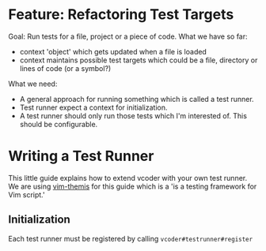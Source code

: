 # Feature: Refactoring Test Targets

Goal: Run tests for a file, project or a piece of code.
What we have so far:

* context 'object' which gets updated when a file is loaded
* context maintains possible test targets which could be a file, directory or
  lines of code (or a symbol?)

What we need:

* A general approach for running something which is called a test runner.
* Test runner expect a context for initialization.
* A test runner should only run those tests which I'm interested of. This should
  be configurable.

# Writing a Test Runner

This little guide explains how to extend vcoder with your own test runner. We
are using [vim-themis](https://github.com/thinca/vim-themis) for this guide
which is a 'is a testing framework for Vim script.'


## Initialization 

Each test runner must be registered by calling ```vcoder#testrunner#register```







